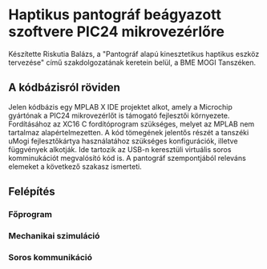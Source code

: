 # Haptikus pantográf beágyazott szoftvere PIC24 mikrovezérlőre
Készítette Riskutia Balázs, a "Pantográf alapú kinesztetikus haptikus eszköz tervezése" című szakdolgozatának keretein belül, a BME MOGI Tanszéken.

## A kódbázisról röviden

Jelen kódbázis egy MPLAB X IDE projektet alkot, amely a Microchip gyártónak a PIC24 mikrovezérlőt is támogató fejlesztői környezete. Fordításához az XC16 C fordítóprogram szükséges, melyet az MPLAB nem tartalmaz alapértelmezetten. A kód tömegének jelentős részét a tanszéki uMogi fejlesztőkártya használatához szükséges konfigurációk, illetve függvények alkotják. Ide tartozik az USB-n keresztüli virtuális soros komminukációt megvalósító kód is. A pantográf szempontjából releváns elemeket a következő szakasz ismerteti.

## Felépítés

### Főprogram

### Mechanikai szimuláció

### Soros kommunikáció
